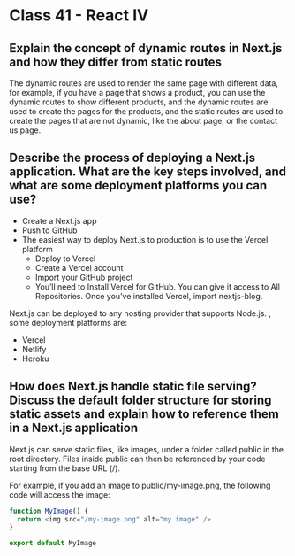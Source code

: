 # Class 41 - React IV

## Explain the concept of dynamic routes in Next.js and how they differ from static routes

The dynamic routes are used to render the same page with different data, for example, if you have a page that shows a product, you can use the dynamic routes to show different products, and the dynamic routes are used to create the pages for the products, and the static routes are used to create the pages that are not dynamic, like the about page, or the contact us page.

## Describe the process of deploying a Next.js application. What are the key steps involved, and what are some deployment platforms you can use?

- Create a Next.js app
- Push to GitHub
- The easiest way to deploy Next.js to production is to use the Vercel platform
  - Deploy to Vercel
  - Create a Vercel account
  - Import your GitHub project
  - You’ll need to Install Vercel for GitHub. You can give it access to All Repositories.
Once you’ve installed Vercel, import nextjs-blog.

Next.js can be deployed to any hosting provider that supports Node.js. , some deployment platforms are:

- Vercel
- Netlify
- Heroku

## How does Next.js handle static file serving? Discuss the default folder structure for storing static assets and explain how to reference them in a Next.js application

Next.js can serve static files, like images, under a folder called public in the root directory. Files inside public can then be referenced by your code starting from the base URL (/).

For example, if you add an image to public/my-image.png, the following code will access the image:

```js
function MyImage() {
  return <img src="/my-image.png" alt="my image" />
}

export default MyImage
```
